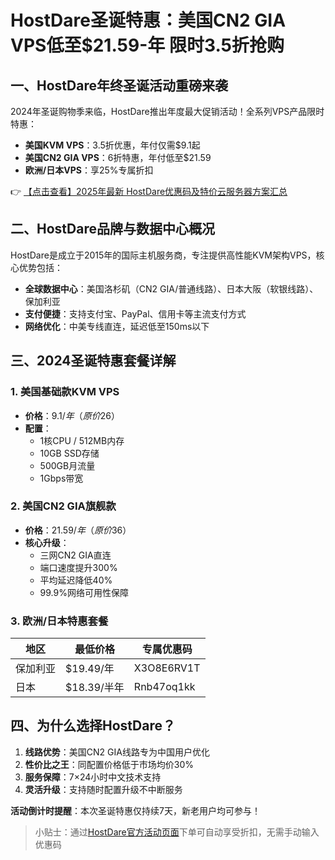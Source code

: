 # HostDare圣诞特惠：美国CN2 GIA VPS低至$21.59-年 限时3.5折抢购

## 一、HostDare年终圣诞活动重磅来袭

2024年圣诞购物季来临，HostDare推出年度最大促销活动！全系列VPS产品限时特惠：

- **美国KVM VPS**：3.5折优惠，年付仅需$9.1起
- **美国CN2 GIA VPS**：6折特惠，年付低至$21.59
- **欧洲/日本VPS**：享25%专属折扣

👉 [【点击查看】2025年最新 HostDare优惠码及特价云服务器方案汇总](https://bit.ly/hostdare)

## 二、HostDare品牌与数据中心概况

HostDare是成立于2015年的国际主机服务商，专注提供高性能KVM架构VPS，核心优势包括：

- **全球数据中心**：美国洛杉矶（CN2 GIA/普通线路）、日本大阪（软银线路）、保加利亚
- **支付便捷**：支持支付宝、PayPal、信用卡等主流支付方式
- **网络优化**：中美专线直连，延迟低至150ms以下

## 三、2024圣诞特惠套餐详解

### 1. 美国基础款KVM VPS
- **价格**：$9.1/年（原价$26）
- **配置**：
  - 1核CPU / 512MB内存
  - 10GB SSD存储
  - 500GB月流量
  - 1Gbps带宽

### 2. 美国CN2 GIA旗舰款
- **价格**：$21.59/年（原价$36）
- **核心升级**：
  - 三网CN2 GIA直连
  - 端口速度提升300%
  - 平均延迟降低40%
  - 99.9%网络可用性保障

### 3. 欧洲/日本特惠套餐
| 地区   | 最低价格 | 专属优惠码 |
|--------|----------|------------|
| 保加利亚 | $19.49/年 | X3O8E6RV1T |
| 日本   | $18.39/半年 | Rnb47oq1kk |

## 四、为什么选择HostDare？

1. **线路优势**：美国CN2 GIA线路专为中国用户优化
2. **性价比之王**：同配置价格低于市场均价30%
3. **服务保障**：7×24小时中文技术支持
4. **灵活升级**：支持随时配置升级不中断服务

**活动倒计时提醒**：本次圣诞特惠仅持续7天，新老用户均可参与！

> 小贴士：通过[HostDare官方活动页面](https://bit.ly/hostdare)下单可自动享受折扣，无需手动输入优惠码